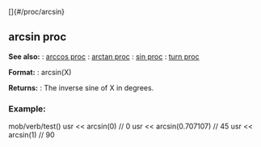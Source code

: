 []{#/proc/arcsin}
## arcsin proc
**See also:**
:   [arccos proc](#/proc/arccos)
:   [arctan proc](#/proc/arctan)
:   [sin proc](#/proc/sin)
:   [turn proc](#/proc/turn)
<!-- -->
**Format:**
:   arcsin(X)
<!-- -->
**Returns:**
:   The inverse sine of X in degrees.
### Example:
mob/verb/test() usr \<\< arcsin(0) // 0 usr \<\< arcsin(0.707107) // 45
usr \<\< arcsin(1) // 90